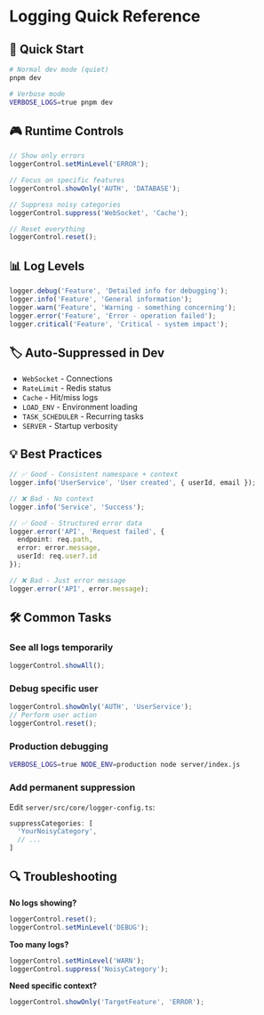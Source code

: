 # Logging Quick Reference

## 🚀 Quick Start

```bash
# Normal dev mode (quiet)
pnpm dev

# Verbose mode
VERBOSE_LOGS=true pnpm dev
```

## 🎮 Runtime Controls

```javascript
// Show only errors
loggerControl.setMinLevel('ERROR');

// Focus on specific features  
loggerControl.showOnly('AUTH', 'DATABASE');

// Suppress noisy categories
loggerControl.suppress('WebSocket', 'Cache');

// Reset everything
loggerControl.reset();
```

## 📊 Log Levels

```typescript
logger.debug('Feature', 'Detailed info for debugging');
logger.info('Feature', 'General information');
logger.warn('Feature', 'Warning - something concerning');
logger.error('Feature', 'Error - operation failed');
logger.critical('Feature', 'Critical - system impact');
```

## 🏷️ Auto-Suppressed in Dev

- `WebSocket` - Connections
- `RateLimit` - Redis status  
- `Cache` - Hit/miss logs
- `LOAD_ENV` - Environment loading
- `TASK_SCHEDULER` - Recurring tasks
- `SERVER` - Startup verbosity

## 💡 Best Practices

```typescript
// ✅ Good - Consistent namespace + context
logger.info('UserService', 'User created', { userId, email });

// ❌ Bad - No context
logger.info('Service', 'Success');

// ✅ Good - Structured error data
logger.error('API', 'Request failed', {
  endpoint: req.path,
  error: error.message,
  userId: req.user?.id
});

// ❌ Bad - Just error message
logger.error('API', error.message);
```

## 🛠️ Common Tasks

### See all logs temporarily
```javascript
loggerControl.showAll();
```

### Debug specific user
```javascript
loggerControl.showOnly('AUTH', 'UserService');
// Perform user action
loggerControl.reset();
```

### Production debugging
```bash
VERBOSE_LOGS=true NODE_ENV=production node server/index.js
```

### Add permanent suppression
Edit `server/src/core/logger-config.ts`:
```typescript
suppressCategories: [
  'YourNoisyCategory',
  // ...
]
```

## 🔍 Troubleshooting

**No logs showing?**
```javascript
loggerControl.reset();
loggerControl.setMinLevel('DEBUG');
```

**Too many logs?**
```javascript
loggerControl.setMinLevel('WARN');
loggerControl.suppress('NoisyCategory');
```

**Need specific context?**
```javascript
loggerControl.showOnly('TargetFeature', 'ERROR');
```